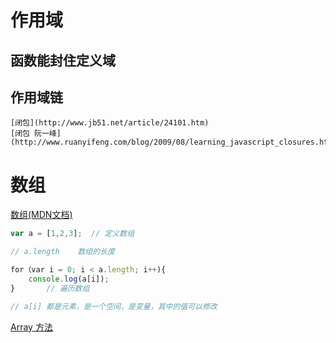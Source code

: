 # 作用域

## 函数能封住定义域

## 作用域链

    [闭包](http://www.jb51.net/article/24101.htm)
    [闭包 阮一峰](http://www.ruanyifeng.com/blog/2009/08/learning_javascript_closures.html)

# 数组

[数组(MDN文档)](https://developer.mozilla.org/zh-CN/docs/Web/JavaScript/Reference/Global_Objects/Array)

```js
var a = [1,2,3];  // 定义数组

// a.length    数组的长度

for（var i = 0; i < a.length; i++){
    console.log(a[i]);
}       // 遍历数组

// a[i] 都是元素，是一个空间，是变量，其中的值可以修改

```

[Array 方法](http://www.w3school.com.cn/jsref/jsref_obj_array.asp)

